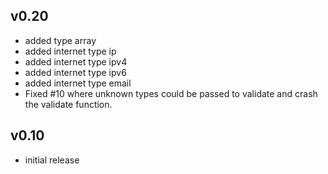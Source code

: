 ## v0.20

* added type array 
* added internet type ip
* added internet type ipv4
* added internet type ipv6
* added internet type email
* Fixed #10 where unknown types could be passed to validate and crash the validate function.

## v0.10

* initial release
